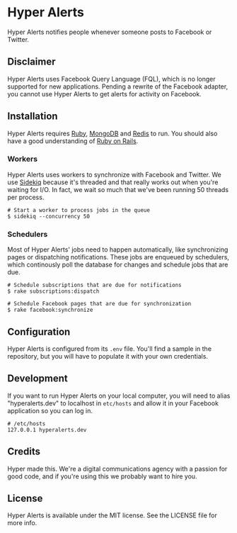 # Hyper Alerts

Hyper Alerts notifies people whenever someone posts to Facebook or Twitter.

## Disclaimer

Hyper Alerts uses Facebook Query Language (FQL), which is no longer supported for new applications. Pending
a rewrite of the Facebook adapter, you cannot use Hyper Alerts to get alerts for activity on Facebook.

## Installation

Hyper Alerts requires [Ruby](https://www.ruby-lang.org/en/), [MongoDB](http://www.mongodb.org/) and [Redis](http://redis.io/) to
run. You should also have a good understanding of [Ruby on Rails](http://rubyonrails.org/).

### Workers

Hyper Alerts uses workers to synchronize with Facebook and Twitter. We use [Sidekiq](http://sidekiq.org/) because it's threaded
and that really works out when you're waiting for I/O. In fact, we wait so much that we've been running 50 threads per process.

    # Start a worker to process jobs in the queue
    $ sidekiq --concurrency 50

### Schedulers

Most of Hyper Alerts' jobs need to happen automatically, like synchronizing pages or dispatching notifications. These jobs
are enqueued by schedulers, which continously poll the database for changes and schedule jobs that are due.

    # Schedule subscriptions that are due for notifications
    $ rake subscriptions:dispatch

    # Schedule Facebook pages that are due for synchronization
    $ rake facebook:synchronize

## Configuration

Hyper Alerts is configured from its `.env` file. You'll find a sample in the repository, but you will have to populate it
with your own credentials.

## Development

If you want to run Hyper Alerts on your local computer, you will need to alias "hyperalerts.dev" to localhost in
`etc/hosts` and allow it in your Facebook application so you can log in.

    # /etc/hosts
    127.0.0.1 hyperalerts.dev

## Credits

Hyper made this. We're a digital communications agency with a passion for good code, and if you're using this we probably want to hire you.

## License

Hyper Alerts is available under the MIT license. See the LICENSE file for more info.

